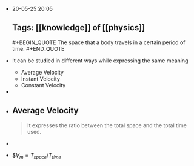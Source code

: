 - 20-05-25 20:05
  
  Tags: [[knowledge]] of [[physics]]
  ---
  #+BEGIN_QUOTE
  The space that a body travels in a certain period of time.
  #+END_QUOTE
- It can be studied in different ways while expressing the same meaning
	- Average Velocity
	- Instant Velocity
	- Constant Velocity
-
- ## Average Velocity
  
  
  > It expresses the ratio between the total space and the total time used.
-
- $$V_{m}=T_{space}/T_{time}$